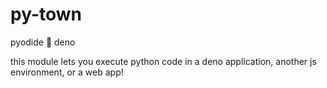 # py-town

pyodide 🤝 deno

this module lets you execute python code in a deno application, another js environment, or a web app!
